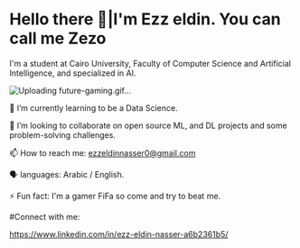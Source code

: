  # Hello there 👋|I'm Ezz eldin. You can call me Zezo

I'm a student at Cairo University, Faculty of Computer Science and Artificial Intelligence, and specialized in AI.

![Uploading future-gaming.gif…]()

🌱 I’m currently learning to be a Data Science.

👯 I’m looking to collaborate on open source ML, and DL projects and some problem-solving challenges. 

📫 How to reach me: ezzeldinnasser0@gmail.com

🗣️ languages: Arabic / English.

⚡ Fun fact: I'm a gamer FiFa so come and try to beat me.

 #Connect with me:
 
 https://www.linkedin.com/in/ezz-eldin-nasser-a6b2361b5/
